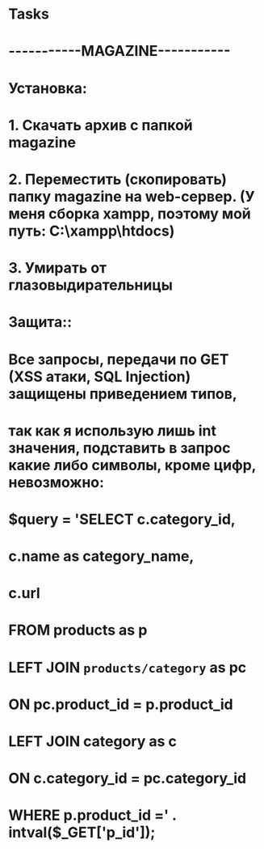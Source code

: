 # Tasks
# -----------MAGAZINE-----------
# Установка:
# 1. Скачать архив с папкой magazine
# 2. Переместить (скопировать) папку magazine на web-сервер. (У меня сборка xampp, поэтому мой путь: C:\xampp\htdocs)
# 3. Умирать от глазовыдирательницы
# 
# Защита::
# Все запросы, передачи по GET (XSS атаки, SQL Injection) защищены приведением типов, 
# так как я использую лишь int значения, подставить в запрос какие либо символы, кроме цифр, невозможно: 
# 
# $query = 'SELECT c.category_id,
#                  c.name as category_name,
#                  c.url
#             FROM products as p
#             LEFT JOIN `products/category` as pc
#               ON pc.product_id = p.product_id
#             LEFT JOIN category as c
#               ON c.category_id = pc.category_id
#            WHERE p.product_id =' . intval($_GET['p_id']);
#
#
#
#
#
